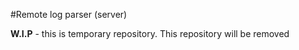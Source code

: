 #Remote log parser (server)

**W.I.P** - this is temporary repository. This repository will be removed
